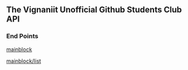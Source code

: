 ## The Vignaniit Unofficial Github Students Club API

### End Points

[mainblock](https://vignaniitapi.vercel.app/mainblock)

[mainblock/list](https://vignaniitapi.vercel.app/mainblock/list)
